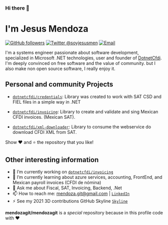 ### Hi there 👋

# I'm Jesus Mendoza

[![GitHub followers](https://img.shields.io/github/followers/mendozagit?label=mendozagit&logo=github&style=flat-square)](https://github.com/mendozagit?tab=followers)
[![Twitter @soyjesusmen](https://img.shields.io/twitter/follow/soyjesusmen?label=%40soyjesusmen&logo=twitter&style=flat-square)](https://twitter.com/@soyjesusmen)
[![Email](https://img.shields.io/badge/mendoza.git%40gmail.com-mail-blueviolet?style=flat-square)](mailto://mendoza.git@gmail.com)

I'm a systems engineer passionate about software development, specialized in Microsoft .NET technologies, user and founder of [DotnetCfdi](https://github.com/dotnetcfdi). I'm deeply convinced on free software and the value of community.  but I also make non open source software, I really enjoy it. 

## Personal and community Projects

- [`dotnetcfdi/credentials`](https://github.com/dotnetcfdi/credentials):
  Library was created to work with SAT CSD and FIEL files in a simple way in .NET
  
- [`dotnetcfdi/invoicing`](https://github.com/dotnetcfdi/invoicing):
  Library to create and validate and sing Mexican CFDI invoices. (Mexican SAT).
  
- [`dotnetcfdi/xml-downloader`](https://github.com/dotnetcfdi/xml-downloader):
  Library to consume the webservice do download CFDI XML from SAT.
  

Show :heart: and :star: the repository that you like!

## Other interesting information

- 🔭 I’m currently working on [`dotnetcfdi/invoicing`](https://github.com/dotnetcfdi/invoicing)
- 🌱 I’m currently learning about azure services, accounting, FrontEnd, and Mexican payroll invoices (CFDI de nómina)
- 💬 Ask me about Fiscal, SAT, Invoicing, Backend, .Net
- 📫 How to reach me: mendoza.git@gmail.com | [`LinkedIn`](https://www.linkedin.com/in/jesusmendozaj/)
- ⚡ See my 2021 3D contributions GitHub Skyline  [`Skyline`](https://skyline.github.com/mendozagit/2021/)    

  
**mendozagit/mendozagit** is a  _special_  repository because in this profile code with :heart: 

<!--
**mendozagit/mendozagit** is a ✨ _special_ ✨ repository because its `README.md` (this file) appears on your GitHub profile.

Here are some ideas to get you started:

- 🔭 I’m currently working on ...
- 🌱 I’m currently learning ...
- 👯 I’m looking to collaborate on ...
- 🤔 I’m looking for help with ...
- 💬 Ask me about ...
- 📫 How to reach me: ...
- 😄 Pronouns: ...

-->
